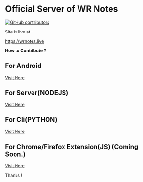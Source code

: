 # **Official Server of WR Notes**

[![GitHub contributors](https://img.shields.io/github/contributors/wisdomrider/WR-Notes.svg)](https://GitHub.com/wisdomrider/WR-Notes/graphs/contributors/)

Site is live at :
    
https://wrnotes.live

**How to Contribute ?** 

## For Android 
  [Visit Here](https://github.com/wisdomrider/WR-Notes/tree/master/android)

## For Server(NODEJS) 
  [Visit Here](https://github.com/wisdomrider/WR-Notes/tree/master/server)

## For Cli(PYTHON) 
  [Visit Here](https://github.com/wisdomrider/WR-Notes/tree/master/clipython)

## For Chrome/Firefox Extension(JS) (Coming Soon.)
  [Visit Here](https://github.com/wisdomrider/WR-Notes/tree/master/ext)
    
Thanks !
